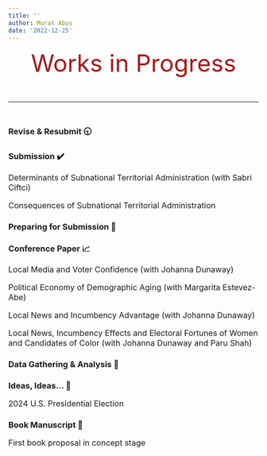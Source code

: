 ```yaml
---
title: ''
author: Murat Abus
date: '2022-12-25'
---
```


<font size="7"><p style="text-align: center; color:#ae1717;">Works in Progress</p>
<hr/> </font>


### Revise & Resubmit :clock930:
<font size="3">

</font>

### Submission  :heavy_check_mark: 
<font size="3">

Determinants of Subnational Territorial Administration (with Sabri Ciftci)

Consequences of Subnational Territorial Administration

</font>

### Preparing for Submission :bookmark_tabs:
<font size="3">

</font>

### Conference Paper :chart_with_upwards_trend:
<font size="3">

Local Media and Voter Confidence (with Johanna Dunaway)

Political Economy of Demographic Aging (with Margarita Estevez-Abe)

Local News and Incumbency Advantage (with Johanna Dunaway)

Local News, Incumbency Effects and Electoral Fortunes of Women and Candidates of Color (with Johanna Dunaway and Paru Shah)

</font>

### Data Gathering & Analysis :floppy_disk:
<font size="3">


</font>
 
### Ideas, Ideas... :memo: 
<font size="3">

2024 U.S. Presidential Election 

</font>
 
 
### Book Manuscript :book:
<font size="3">
First book proposal in concept stage


</font>
